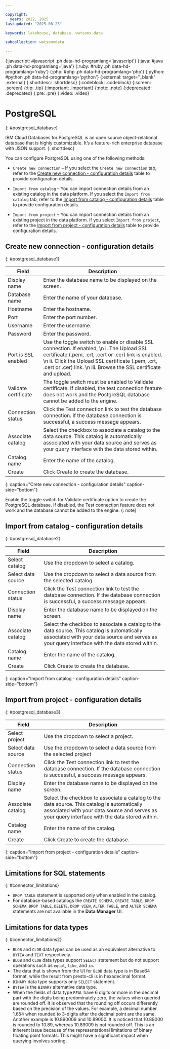 ```yaml
---

copyright:
  years: 2022, 2025
lastupdated: "2025-08-25"

keywords: lakehouse, database, watsonx.data

subcollection: watsonxdata

---
```


{:javascript: #javascript .ph data-hd-programlang='javascript'}
{:java: #java .ph data-hd-programlang='java'}
{:ruby: #ruby .ph data-hd-programlang='ruby'}
{:php: #php .ph data-hd-programlang='php'}
{:python: #python .ph data-hd-programlang='python'}
{:external: target="_blank" .external}
{:shortdesc: .shortdesc}
{:codeblock: .codeblock}
{:screen: .screen}
{:tip: .tip}
{:important: .important}
{:note: .note}
{:deprecated: .deprecated}
{:pre: .pre}
{:video: .video}

# PostgreSQL
{: #postgresql_database}

IBM Cloud Databases for PostgreSQL is an open source object-relational database that is highly customizable. It’s a feature-rich enterprise database with JSON support.
{: shortdesc}

You can configure PostgreSQL using one of the following methods:
- `Create new connection` – If you select the `Create new connection` tab, refer to the [Create new connection - configuration details](/docs/watsonxdata?topic=watsonxdata-postgresql_database#postgresql_database1) table to provide configuration details.

- `Import from catalog` – You can import connection details from an existing catalog in the data platform. If you select the `Import from catalog` tab, refer to the [Import from catalog - configuration details](/docs/watsonxdata?topic=watsonxdata-postgresql_database#postgresql_database2) table to provide configuration details.

- `Import from project` – You can import connection details from an existing project in the data platform. If you select `Import from project`, refer to the [Import from project - configuration details](/docs/watsonxdata?topic=watsonxdata-postgresql_database#postgresql_database3) table to provide configuration details.

## Create new connection - configuration details
{: #postgresql_database1}

 | Field           | Description        |
 |------------------|--------------------|
 | Display name    | Enter the database name to be displayed on the screen. |
 | Database name     | Enter the name of your database.|
 | Hostname            | Enter the hostname.  |
 | Port             | Enter the port number. |
 | Username           | Enter the username.  |
 | Password           | Enter the password.  |
 | Port is SSL enabled   | Use the toggle switch to enable or disable SSL connection. If enabled, \n i. The Upload SSL certificate (.pem, .crt, .cert or .cer) link is enabled. \n ii. Click the Upload SSL certificate (.pem, .crt, .cert or .cer) link. \n iii. Browse the SSL certificate and upload.|
 | Validate certificate           | The toggle switch must be enabled to Validate certificate. If disabled, the test connection feature does not work and the PostgreSQL database cannot be added to the engine.  |
 | Connection status    | Click the Test connection link to test the database connection. If the database connection is successful, a success message appears.|
 | Associate catalog | Select the checkbox to associate a catalog to the data source. This catalog is automatically associated with your data source and serves as your query interface with the data stored within.|
 | Catalog name | Enter the name of the catalog. |
 | Create | Click Create to create the database. |
 {: caption="Crete new connection - configuration details" caption-side="bottom"}

Enable the toggle switch for Validate certificate option to create the PostgreSQL database. If disabled, the Test connection feature does not work and the database cannot be added to the engine.
{: note}

## Import from catalog - configuration details
{: #postgresql_database2}

 | Field | Description |
| --- | --- |
| Select catalog | Use the dropdown to select a catalog. |
| Select data source | Use the dropdown to select a data source from the selected catalog. |
| Connection status | Click the Test connection link to test the database connection. If the database connection is successful, a success message appears. |
| Display name | Enter the database name to be displayed on the screen. |
| Associate catalog | Select the checkbox to associate a catalog to the data source. This catalog is automatically associated with your data source and serves as your query interface with the data stored within. |
| Catalog name | Enter the name of the catalog. |
| Create | Click Create to create the database. |
{: caption="Import from catalog - configuration details" caption-side="bottom"}


## Import from project - configuration details
{: #postgresql_database3}

| Field | Description |
| --- | --- |
| Select project | Use the dropdown to select a project. |
| Select data source | Use the dropdown to select a data source from the selected project |
| Connection status | Click the Test connection link to test the database connection. If the database connection is successful, a success message appears. |
| Display name | Enter the database name to be displayed on the screen. |
| Associate catalog | Select the checkbox to associate a catalog to the data source. This catalog is automatically associated with your data source and serves as your query interface with the data stored within. |
| Catalog name | Enter the name of the catalog. |
| Create | Click Create to create the database. |
{: caption="Import from project - configuration details" caption-side="bottom"}

## Limitations for SQL statements
{: #connector_limitations}

* `DROP TABLE` statement is supported only when enabled in the catalog.
* For database-based catalogs the `CREATE SCHEMA`, `CREATE TABLE`, `DROP SCHEMA`, `DROP TABLE`, `DELETE`, `DROP VIEW`, `ALTER TABLE`, and `ALTER SCHEMA` statements are not available in the **Data Manager** UI.

## Limitations for data types
{: #connector_limitations2}

* `BLOB` and `CLOB` data types can be used as an equivalent alternative to `BYTEA` and `TEXT` respectively.
* `BLOB` and `CLOB` data types support `SELECT` statement but do not support operations such as `equal`, `like`, and `in`.
* The data that is shown from the UI for `BLOB` data type is in Base64 format, while the result from presto-cli is in hexadecimal format.
* `BINARY` data type supports only `SELECT` statement.
* `BYTEA` is the `BINARY` alternative data type.
* When the fields of data type `REAL` have 6 digits or more in the decimal part with the digits being predominately zero, the values when queried are rounded off. It is observed that the rounding off occurs differently based on the precision of the values. For example, a decimal number 1.654 when rounded to 3-digits after the decimal point are the same. Another example is 10.890009 and 10.89000. It is noticed that 10.89000 is rounded to 10.89, whereas 10.89009 is not rounded off. This is an inherent issue because of the representational limitations of binary floating point formats. This might have a significant impact when querying involves sorting.
